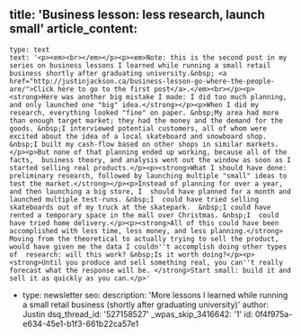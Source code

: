 title: 'Business lesson: less research, launch small'
article_content:
  -
    type: text
    text: '<p><em><br></em></p><p><em>Note: this is the second post in my series on business lessons I learned while running a small retail business shortly after graduating university.&nbsp; <a href="http://justinjackson.ca/business-lesson-go-where-the-people-are/">Click here to go to the first post</a>.</em><br></p><p><strong>Here was another big mistake I made: I did too much planning, and only launched one "big" idea.</strong></p><p>When I did my research, everything looked "fine" on paper. &nbsp;My area had more than enough target market; they had the money and the demand for the goods. &nbsp;I interviewed potential customers, all of whom were excited about the idea of a local skateboard and snowboard shop. &nbsp;I built my cash-flow based on other shops in similar markets.</p><p>But none of that planning ended up working, because all of the facts,  business theory, and analysis went out the window as soon as I started selling real products.</p><p><strong>What I should have done: preliminary research, followed by launching multiple "small" ideas to test the market.</strong></p><p>Instead of planning for over a year, and then launching a big store, I  should have planned for a month and launched multiple test-runs. &nbsp;I  could have tried selling skateboards out of my truck at the skatepark.  &nbsp;I could have rented a temporary space in the mall over Christmas. &nbsp;I  could have tried home delivery.</p><p><strong>All of this could have been accomplished with less time, less money, and less planning.</strong> Moving from the theoretical to actually trying to sell the product,  would have given me the data I couldn''t accomplish doing other types of  research: will this work? &nbsp;Is it worth doing?</p><p><strong>Until you produce and sell something real, you can''t really forecast what the response will be. </strong>Start small: build it and sell it as quickly as you can.</p>'
  -
    type: newsletter
seo:
  description: 'More lessons I learned while running a small retail business (shortly after graduating university)'
author: Justin
dsq_thread_id: '527158527'
_wpas_skip_3416642: '1'
id: 0f4f975a-e634-45e1-b1f3-661b22ca57e1
